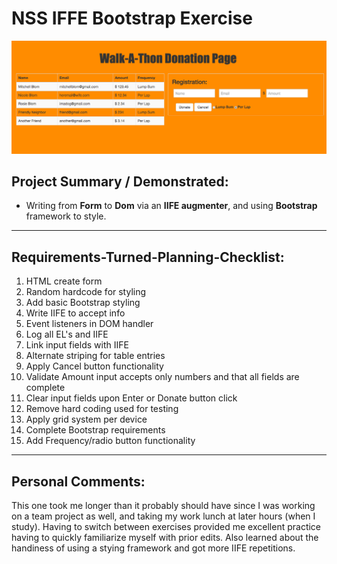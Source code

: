 # NSS IFFE Bootstrap Exercise

![Splashpage](https://raw.githubusercontent.com/mitchellblom/iifeBoot/iifeBoot/iifeBoot.png)

## Project Summary / Demonstrated:
 - Writing from **Form** to **Dom** via an **IIFE augmenter**, and using **Bootstrap** framework to style.

 <hr>

## Requirements-Turned-Planning-Checklist:
1. HTML create form
1. Random hardcode for styling
1. Add basic Bootstrap styling
1. Write IIFE to accept info
1. Event listeners in DOM handler
1. Log all EL's and IIFE
1. Link input fields with IIFE
1. Alternate striping for table entries
1. Apply Cancel button functionality 
1. Validate Amount input accepts only numbers and that all fields are complete
1. Clear input fields upon Enter or Donate button click
1. Remove hard coding used for testing
1. Apply grid system per device
1. Complete Bootstrap requirements
1. Add Frequency/radio button functionality

<hr>


## Personal Comments:

This one took me longer than it probably should have since I was working on a team project as well, and taking my work lunch at later hours (when I study). Having to switch between exercises provided me excellent practice having to quickly familiarize myself with prior edits. Also learned about the handiness of using a stying framework and got more IIFE repetitions.